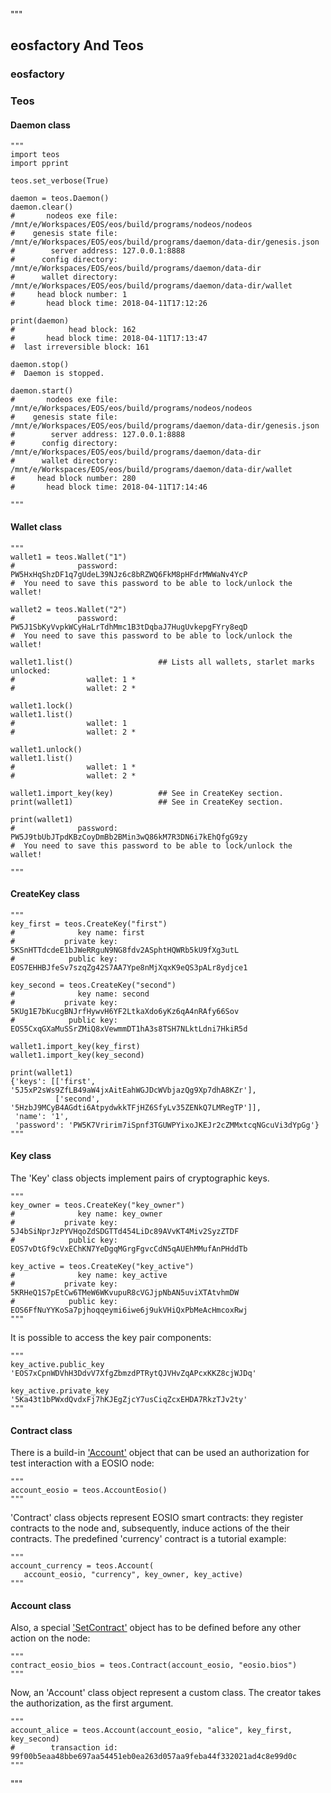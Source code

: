 """
## eosfactory And Teos

### eosfactory

### Teos

#### Daemon class
```
"""
import teos
import pprint

teos.set_verbose(True)

daemon = teos.Daemon()
daemon.clear()
#       nodeos exe file: /mnt/e/Workspaces/EOS/eos/build/programs/nodeos/nodeos
#    genesis state file: /mnt/e/Workspaces/EOS/eos/build/programs/daemon/data-dir/genesis.json
#        server address: 127.0.0.1:8888
#      config directory: /mnt/e/Workspaces/EOS/eos/build/programs/daemon/data-dir
#      wallet directory: /mnt/e/Workspaces/EOS/eos/build/programs/daemon/data-dir/wallet
#     head block number: 1
#       head block time: 2018-04-11T17:12:26

print(daemon)
#            head block: 162
#       head block time: 2018-04-11T17:13:47
#  last irreversible block: 161

daemon.stop()
#  Daemon is stopped.

daemon.start()
#       nodeos exe file: /mnt/e/Workspaces/EOS/eos/build/programs/nodeos/nodeos
#    genesis state file: /mnt/e/Workspaces/EOS/eos/build/programs/daemon/data-dir/genesis.json
#        server address: 127.0.0.1:8888
#      config directory: /mnt/e/Workspaces/EOS/eos/build/programs/daemon/data-dir
#      wallet directory: /mnt/e/Workspaces/EOS/eos/build/programs/daemon/data-dir/wallet
#     head block number: 280
#       head block time: 2018-04-11T17:14:46

"""
```

#### Wallet class
```
"""
wallet1 = teos.Wallet("1")
#              password: PW5HxHqShzDF1q7gUdeL39NJz6c8bRZWQ6FkM8pHFdrMWWaNv4YcP
#  You need to save this password to be able to lock/unlock the wallet!

wallet2 = teos.Wallet("2")
#              password: PW5J1SbKyVvpkWCyHaLrTdhMmc1B3tDqbaJ7HugUvkepgFYry8eqD
#  You need to save this password to be able to lock/unlock the wallet!

wallet1.list()                   ## Lists all wallets, starlet marks unlocked:
#                wallet: 1 *
#                wallet: 2 *

wallet1.lock()
wallet1.list()
#                wallet: 1
#                wallet: 2 *

wallet1.unlock()
wallet1.list()
#                wallet: 1 *
#                wallet: 2 *

wallet1.import_key(key)          ## See in CreateKey section.
print(wallet1)                   ## See in CreateKey section.

print(wallet1)
#              password: PW5J9tbUbJTpdKBzCoyDmBb2BMin3wQ86kM7R3DN6i7kEhQfgG9zy
#  You need to save this password to be able to lock/unlock the wallet!

"""
```
#### CreateKey class
```
"""
key_first = teos.CreateKey("first")
#              key name: first
#           private key: 5KSnHTTdcdeE1bJWeRRguN9NG8fdv2ASphtHQWRb5kU9fXg3utL
#            public key: EOS7EHHBJfeSv7szqZg42S7AA7Ype8nMjXqxK9eQS3pALr8ydjce1

key_second = teos.CreateKey("second")
#              key name: second
#           private key: 5KUg1E7bKucgBNJrfHywvH6YF2LtkaXdo6yKz6qA4nRAfy66Sov
#            public key: EOS5CxqGXaMuSSrZMiQ8xVewmmDT1hA3s8TSH7NLktLdni7HkiR5d

wallet1.import_key(key_first)
wallet1.import_key(key_second)

print(wallet1)
{'keys': [['first', '5J5xP2sWs9ZfLB49aW4jxAitEahWGJDcWVbjazQg9Xp7dhA8KZr'],
          ['second', '5HzbJ9MCyB4AGdti6AtpydwkkTFjHZ6SfyLv35ZENkQ7LMRegTP']],
 'name': '1',
 'password': 'PW5K7Vririm7iSpnf3TGUWPYixoJKEJr2cZMMxtcqNGcuVi3dYpGg'}
"""
```
#### Key class

The 'Key' class objects implement pairs of cryptographic keys. 
```
"""
key_owner = teos.CreateKey("key_owner")
#              key name: key_owner
#           private key: 5J4bSiNprJzPYVHqoZdSDGTTd454LiDc89AVvKT4Miv2SyzZTDF
#            public key: EOS7vDtGf9cVxEChKN7YeDgqMGrgFgvcCdN5qAUEhMMufAnPHddTb

key_active = teos.CreateKey("key_active")
#              key name: key_active
#           private key: 5KRHeQ1S7pEtCw6TMeW6WKvupuR8cVGJjpNbAN5uviXTAtvhmDW
#            public key: EOS6FfNuYYKoSa7pjhoqqeymi6iwe6j9ukVHiQxPbMeAcHmcoxRwj
"""
```
It is possible to access the key pair components:

```
"""
key_active.public_key
'EOS7xCpnWDVhH3DdvV7XfgZbmzdPTRytQJVHvZqAPcxKKZ8cjWJDq'

key_active.private_key
'5Ka43t1bPWxdQvdxFj7hKJEgZjcY7usCiqZcxEHDA7RkzTJv2ty'
"""
```

#### <a name="contract"></a>Contract class

There is a build-in ['Account'](#account) object that can be used an 
authorization for test interaction with a EOSIO node:
```
"""
account_eosio = teos.AccountEosio()
"""
```
'Contract' class objects represent EOSIO smart contracts: they register 
contracts to the node and, subsequently, induce actions of the their
contracts. The predefined 'currency' contract is a tutorial example:
```
"""
account_currency = teos.Account(
   account_eosio, "currency", key_owner, key_active)
""" 
```
#### <a name="account"></a>Account class


Also, a special ['SetContract'](#contract) object has to be defined before 
any other action on the node:

```
"""
contract_eosio_bios = teos.Contract(account_eosio, "eosio.bios")
"""
```
Now, an 'Account' class object represent a custom class. The creator takes
the authorization, as the first argument.
```
"""
account_alice = teos.Account(account_eosio, "alice", key_first, key_second)
#        transaction id: 99f00b5eaa48bbe697aa54451eb0ea263d057aa9feba44f332021ad4c8e99d0c
"""
```



"""

